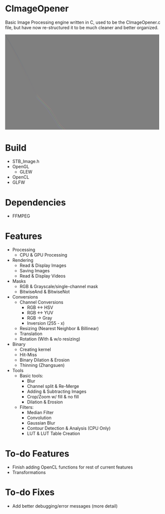 # CImageOpener
Basic Image Processing engine written in C, used to be the CImageOpener.c file, but have now re-structured it to be much cleaner and better organized.

<div align="left">
    <img src="/photos/convolution.png" width="500px"</img> 
</div>

# Build
- STB_Image.h
- OpenGL
    - GLEW
- OpenCL
- GLFW

# Dependencies
- FFMPEG

# Features
- Processing
    - CPU & GPU Processing
- Rendering
    - Read & Display Images
    - Saving Images
    - Read & Display Videos
- Masks
    - RGB & Grayscale/single-channel mask
    - BitwiseAnd & BitwiseNot
- Conversions
    - Channel Conversions
        - RGB <-> HSV
        - RGB <-> YUV
        - RGB -> Gray
        - Inversion (255 - x)
    - Resizing (Nearest Neighbor & Billinear)
    - Translation
    - Rotation (With & w/o resizing)
- Binary
    - Creating kernel
    - Hit-Miss
    - Binary Dilation & Erosion
    - Thinning (Zhangsuen)
- Tools
    - Basic tools:
        - Blur
        - Channel split & Re-Merge
        - Adding & Subtracting Images
        - Crop/Zoom w/ fill & no fill
        - Dilation & Erosion
    - Filters:
        - Median Filter
        - Convolution
        - Gaussian Blur
        - Contour Detection & Analysis (CPU Only)
        - LUT & LUT Table Creation

# To-do Features
- Finish adding OpenCL functions for rest of current features
- Transformations

# To-do Fixes
- Add better debugging/error messages (more detail)
